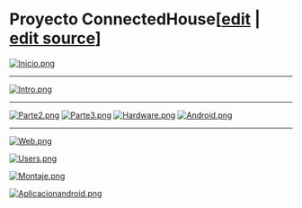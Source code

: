 # **Proyecto ConnectedHouse**[[edit](/pti/index.php?title=Categor%C3%ADa:ConnectedHouse&veaction=edit&section=1 "Edit section: Proyecto ConnectedHouse") | [edit source](/pti/index.php?title=Categor%C3%ADa:ConnectedHouse&action=edit&section=1 "Edit section: Proyecto ConnectedHouse")]

[![Inicio.png](images/Inicio.png)](/pti/index.php/File:Inicio.png)

---

[![Intro.png](images/Intro.png)](/pti/index.php/File:Intro.png)

---

[![Parte2.png](images/Parte2.png)](/pti/index.php/File:Parte2.png)
[![Parte3.png](images/Parte3.png)](/pti/index.php/File:Parte3.png)
[![Hardware.png](images/Hardware.png)](/pti/index.php/File:Hardware.png)
[![Android.png](images/Android.png)](/pti/index.php/File:Android.png)

---

[![Web.png](images/Web.png)](/pti/index.php/File:Web.png)

[![Users.png](images/Users.png)](/pti/index.php/File:Users.png)

[![Montaje.png](images/Montaje.png)](/pti/index.php/File:Montaje.png)

[![Aplicacionandroid.png](images/Aplicacionandroid.png)](/pti/index.php/File:Aplicacionandroid.png)